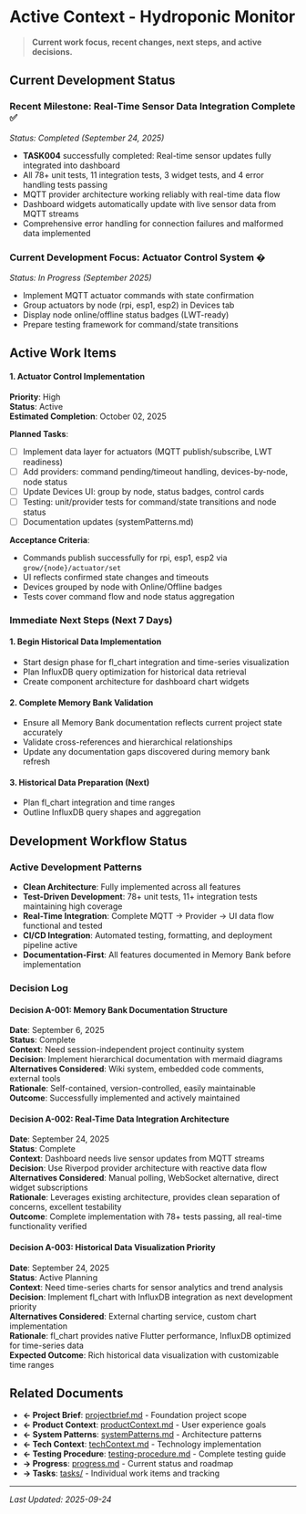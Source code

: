 # Active Context - Hydroponic Monitor

> **Current work focus, recent changes, next steps, and active decisions.**

## Current Development Status

### Recent Milestone: **Real-Time Sensor Data Integration Complete** ✅
*Status: Completed (September 24, 2025)*
- **TASK004** successfully completed: Real-time sensor updates fully integrated into dashboard
- All 78+ unit tests, 11 integration tests, 3 widget tests, and 4 error handling tests passing
- MQTT provider architecture working reliably with real-time data flow
- Dashboard widgets automatically update with live sensor data from MQTT streams
- Comprehensive error handling for connection failures and malformed data implemented

### Current Development Focus: **Actuator Control System** �️
*Status: In Progress (September 2025)*
- Implement MQTT actuator commands with state confirmation
- Group actuators by node (rpi, esp1, esp2) in Devices tab
- Display node online/offline status badges (LWT-ready)
- Prepare testing framework for command/state transitions

## Active Work Items

#### 1. Actuator Control Implementation
**Priority**: High  
**Status**: Active  
**Estimated Completion**: October 02, 2025

**Planned Tasks**:
- [ ] Implement data layer for actuators (MQTT publish/subscribe, LWT readiness)
- [ ] Add providers: command pending/timeout handling, devices-by-node, node status
- [ ] Update Devices UI: group by node, status badges, control cards
- [ ] Testing: unit/provider tests for command/state transitions and node status
- [ ] Documentation updates (systemPatterns.md)

**Acceptance Criteria**:
- Commands publish successfully for rpi, esp1, esp2 via `grow/{node}/actuator/set`
- UI reflects confirmed state changes and timeouts
- Devices grouped by node with Online/Offline badges
- Tests cover command flow and node status aggregation

### Immediate Next Steps (Next 7 Days)

#### 1. Begin Historical Data Implementation
- Start design phase for fl_chart integration and time-series visualization
- Plan InfluxDB query optimization for historical data retrieval
- Create component architecture for dashboard chart widgets

#### 2. Complete Memory Bank Validation
- Ensure all Memory Bank documentation reflects current project state accurately
- Validate cross-references and hierarchical relationships
- Update any documentation gaps discovered during memory bank refresh

#### 3. Historical Data Preparation (Next)
- Plan fl_chart integration and time ranges
- Outline InfluxDB query shapes and aggregation

## Development Workflow Status

### Active Development Patterns
- **Clean Architecture**: Fully implemented across all features
- **Test-Driven Development**: 78+ unit tests, 11+ integration tests maintaining high coverage
- **Real-Time Integration**: Complete MQTT → Provider → UI data flow functional and tested
- **CI/CD Integration**: Automated testing, formatting, and deployment pipeline active
- **Documentation-First**: All features documented in Memory Bank before implementation

### Decision Log

#### Decision A-001: Memory Bank Documentation Structure
**Date**: September 6, 2025  
**Status**: Complete  
**Context**: Need session-independent project continuity system  
**Decision**: Implement hierarchical documentation with mermaid diagrams  
**Alternatives Considered**: Wiki system, embedded code comments, external tools  
**Rationale**: Self-contained, version-controlled, easily maintainable  
**Outcome**: Successfully implemented and actively maintained

#### Decision A-002: Real-Time Data Integration Architecture  
**Date**: September 24, 2025  
**Status**: Complete  
**Context**: Dashboard needs live sensor updates from MQTT streams  
**Decision**: Use Riverpod provider architecture with reactive data flow  
**Alternatives Considered**: Manual polling, WebSocket alternative, direct widget subscriptions  
**Rationale**: Leverages existing architecture, provides clean separation of concerns, excellent testability  
**Outcome**: Complete implementation with 78+ tests passing, all real-time functionality verified

#### Decision A-003: Historical Data Visualization Priority
**Date**: September 24, 2025  
**Status**: Active Planning  
**Context**: Need time-series charts for sensor analytics and trend analysis  
**Decision**: Implement fl_chart with InfluxDB integration as next development priority  
**Alternatives Considered**: External charting service, custom chart implementation  
**Rationale**: fl_chart provides native Flutter performance, InfluxDB optimized for time-series data  
**Expected Outcome**: Rich historical data visualization with customizable time ranges

## Related Documents
- **← Project Brief**: [projectbrief.md](./projectbrief.md) - Foundation project scope
- **← Product Context**: [productContext.md](./productContext.md) - User experience goals
- **← System Patterns**: [systemPatterns.md](./systemPatterns.md) - Architecture patterns  
- **← Tech Context**: [techContext.md](./techContext.md) - Technology implementation
- **← Testing Procedure**: [testing-procedure.md](./testing-procedure.md) - Complete testing guide
- **→ Progress**: [progress.md](./progress.md) - Current status and roadmap
- **→ Tasks**: [tasks/](./tasks/) - Individual work items and tracking

---

*Last Updated: 2025-09-24*